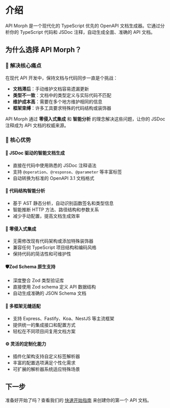 # 介绍

API Morph 是一个现代化的 TypeScript 优先的 OpenAPI 文档生成器。它通过分析你的 TypeScript 代码和 JSDoc 注释，自动生成全面、准确的 API 文档。

## 为什么选择 API Morph？

### 🎯 解决核心痛点

在现代 API 开发中，保持文档与代码同步一直是个挑战：

- **文档滞后**：手动维护文档容易遗漏更新
- **类型不一致**：文档中的类型定义与实际代码不匹配
- **维护成本高**：需要在多个地方维护相同的信息
- **框架束缚**：许多工具要求特殊的代码结构或装饰器

API Morph 通过 **零侵入式集成** 和 **智能分析** 的理念解决这些问题，让你的 JSDoc 注释成为 API 文档的权威来源。

### 🚀 核心优势

#### 📝 JSDoc 驱动的智能文档生成
- 直接在代码中使用熟悉的 JSDoc 注释语法
- 支持 `@operation`、`@response`、`@parameter` 等丰富标签
- 自动转换为标准的 OpenAPI 3.1 文档格式

#### 🤖 代码结构智能分析
- 基于 AST 静态分析，自动识别函数签名和类型信息
- 智能推断 HTTP 方法、路径结构和参数关系
- 减少手动配置，提高文档生成效率

#### 🎯 零侵入式集成
- 无需修改现有代码架构或添加特殊装饰器
- 兼容任何 TypeScript 项目结构和编码风格
- 保持代码的简洁性和可维护性

#### 🛡️Zod Schema 原生支持
- 深度整合 Zod 类型验证库
- 直接使用 Zod schema 定义 API 数据结构
- 自动生成准确的 JSON Schema 文档

#### 🔌 多框架无缝适配
- 支持 Express、Fastify、Koa、NestJS 等主流框架
- 提供统一的集成接口和配置方式
- 轻松在不同项目间复用文档方案

#### ⚙️ 灵活的定制化能力
- 插件化架构支持自定义标签解析器
- 丰富的配置选项满足个性化需求
- 可扩展的解析器系统适应特殊场景

## 下一步

准备好开始了吗？查看我们的 [快速开始指南](./getting-started.md) 来创建你的第一个 API 文档。
